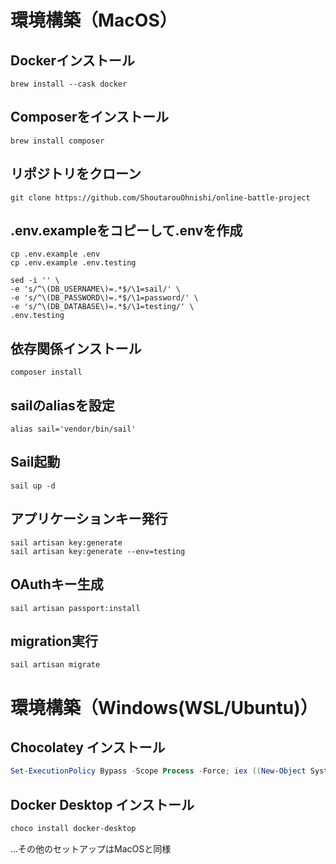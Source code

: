 # 環境構築（MacOS）
## Dockerインストール
```shell
brew install --cask docker
```

## Composerをインストール
```shell
brew install composer
```

## リポジトリをクローン
```shell
git clone https://github.com/ShoutarouOhnishi/online-battle-project
```

## .env.exampleをコピーして.envを作成
```shell
cp .env.example .env
cp .env.example .env.testing

sed -i '' \
-e 's/^\(DB_USERNAME\)=.*$/\1=sail/' \
-e 's/^\(DB_PASSWORD\)=.*$/\1=password/' \
-e 's/^\(DB_DATABASE\)=.*$/\1=testing/' \
.env.testing
```


## 依存関係インストール
```shell
composer install
```

## sailのaliasを設定
```shell
alias sail='vendor/bin/sail'
```

## Sail起動
```shell
sail up -d
```

## アプリケーションキー発行
```shell
sail artisan key:generate
sail artisan key:generate --env=testing
```

## OAuthキー生成
```shell
sail artisan passport:install
```

## migration実行
```shell
sail artisan migrate
```

# 環境構築（Windows(WSL/Ubuntu)）
## Chocolatey インストール
```powershell
Set-ExecutionPolicy Bypass -Scope Process -Force; iex ((New-Object System.Net.WebClient).DownloadString('https://chocolatey.org/install.ps1'))
```

## Docker Desktop インストール
```powershell
choco install docker-desktop
```


...その他のセットアップはMacOSと同様

